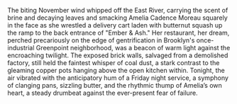 The biting November wind whipped off the East River, carrying the scent of brine and decaying leaves and smacking Amelia Cadence Moreau squarely in the face as she wrestled a delivery cart laden with butternut squash up the ramp to the back entrance of "Ember & Ash."  Her restaurant, her dream, perched precariously on the edge of gentrification in Brooklyn's once-industrial Greenpoint neighborhood, was a beacon of warm light against the encroaching twilight. The exposed brick walls, salvaged from a demolished factory, still held the faintest whisper of coal dust, a stark contrast to the gleaming copper pots hanging above the open kitchen within. Tonight, the air vibrated with the anticipatory hum of a Friday night service, a symphony of clanging pans, sizzling butter, and the rhythmic thump of Amelia’s own heart, a steady drumbeat against the ever-present fear of failure.
